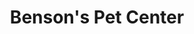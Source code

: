 ---
title: "Benson's Pet Center"
url: /saratoga-springs/bensons-pet-center-ballston-avenue/
shop: pet
---